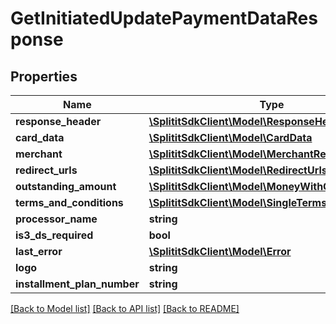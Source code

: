# GetInitiatedUpdatePaymentDataResponse

## Properties
Name | Type | Description | Notes
------------ | ------------- | ------------- | -------------
**response_header** | [**\SplititSdkClient\Model\ResponseHeader**](ResponseHeader.md) |  | [optional] 
**card_data** | [**\SplititSdkClient\Model\CardData**](CardData.md) |  | [optional] 
**merchant** | [**\SplititSdkClient\Model\MerchantRef**](MerchantRef.md) |  | [optional] 
**redirect_urls** | [**\SplititSdkClient\Model\RedirectUrls**](RedirectUrls.md) |  | [optional] 
**outstanding_amount** | [**\SplititSdkClient\Model\MoneyWithCurrencyCode**](MoneyWithCurrencyCode.md) |  | [optional] 
**terms_and_conditions** | [**\SplititSdkClient\Model\SingleTermsModel**](SingleTermsModel.md) |  | [optional] 
**processor_name** | **string** |  | [optional] 
**is3_ds_required** | **bool** |  | 
**last_error** | [**\SplititSdkClient\Model\Error**](Error.md) |  | [optional] 
**logo** | **string** |  | [optional] 
**installment_plan_number** | **string** |  | [optional] 

[[Back to Model list]](../README.md#documentation-for-models) [[Back to API list]](../README.md#documentation-for-api-endpoints) [[Back to README]](../README.md)


